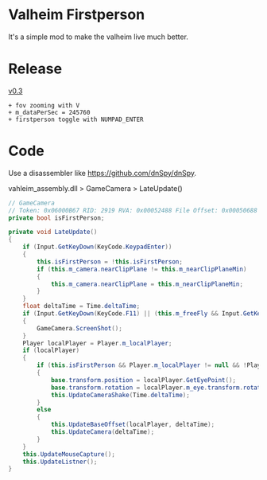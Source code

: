 # Valheim Firstperson
It's a simple mod to make the valheim live much better.

# Release
[v0.3](https://github.com/TheFlashBold/valheim-firstperson/releases/tag/0.3)
```
+ fov zooming with V
+ m_dataPerSec = 245760
+ firstperson toggle with NUMPAD_ENTER
```

# Code
Use a disassembler like https://github.com/dnSpy/dnSpy.

vahleim_assembly.dll > GameCamera > LateUpdate()
```C#
// GameCamera
// Token: 0x06000B67 RID: 2919 RVA: 0x00052488 File Offset: 0x00050688
private bool isFirstPerson;

private void LateUpdate()
{
	if (Input.GetKeyDown(KeyCode.KeypadEnter))
	{
		this.isFirstPerson = !this.isFirstPerson;
		if (this.m_camera.nearClipPlane != this.m_nearClipPlaneMin)
		{
			this.m_camera.nearClipPlane = this.m_nearClipPlaneMin;
		}
	}
	float deltaTime = Time.deltaTime;
	if (Input.GetKeyDown(KeyCode.F11) || (this.m_freeFly && Input.GetKeyDown(KeyCode.Mouse1)))
	{
		GameCamera.ScreenShot();
	}
	Player localPlayer = Player.m_localPlayer;
	if (localPlayer)
	{
		if (this.isFirstPerson && Player.m_localPlayer != null && !Player.m_localPlayer.IsDead())
		{
			base.transform.position = localPlayer.GetEyePoint();
			base.transform.rotation = localPlayer.m_eye.transform.rotation;
			this.UpdateCameraShake(Time.deltaTime);
		}
		else
		{
			this.UpdateBaseOffset(localPlayer, deltaTime);
			this.UpdateCamera(deltaTime);
		}
	}
	this.UpdateMouseCapture();
	this.UpdateListner();
}
```
